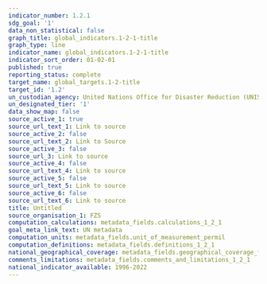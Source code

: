 ```yaml
---
indicator_number: 1.2.1
sdg_goal: '1'
data_non_statistical: false
graph_title: global_indicators.1-2-1-title
graph_type: line
indicator_name: global_indicators.1-2-1-title
indicator_sort_order: 01-02-01
published: true
reporting_status: complete
target_name: global_targets.1-2-title
target_id: '1.2'
un_custodian_agency: United Nations Office for Disaster Reduction (UNISDR)
un_designated_tier: '1'
data_show_map: false
source_active_1: true
source_url_text_1: Link to source
source_active_2: false
source_url_text_2: Link to Source
source_active_3: false
source_url_3: Link to source
source_active_4: false
source_url_text_4: Link to source
source_active_5: false
source_url_text_5: Link to source
source_active_6: false
source_url_text_6: Link to source
title: Untitled
source_organisation_1: FZS
computation_calculations: metadata_fields.calculations_1_2_1
goal_meta_link_text: UN metadata
computation_units: metadata_fields.unit_of_measurement_permil
computation_definitions: metadata_fields.definitions_1_2_1
national_geographical_coverage: metadata_fields.geographical_coverage_fbih
comments_limitations: metadata_fields.comments_and_limitations_1_2_1
national_indicator_available: 1996-2022
---
```

